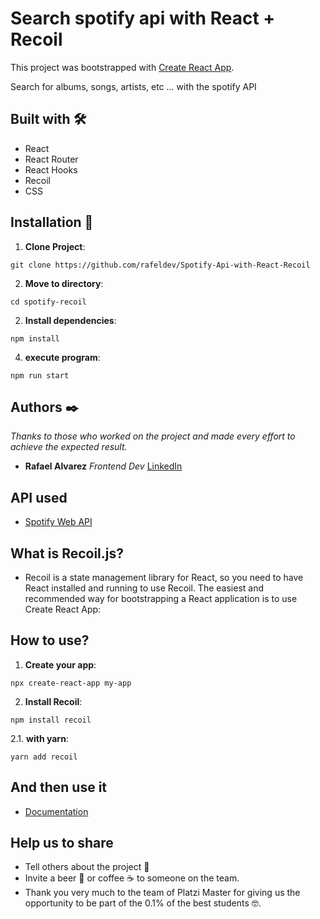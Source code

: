 # Search spotify api with React + Recoil

This project was bootstrapped with [Create React App](https://github.com/facebook/create-react-app).

Search for albums, songs, artists, etc ... with the spotify API

## Built with 🛠️

- React
- React Router
- React Hooks
- Recoil
- CSS
## Installation 🔨

1. **Clone Project**: 
```
git clone https://github.com/rafeldev/Spotify-Api-with-React-Recoil
```
2. **Move to directory**: 
```
cd spotify-recoil
```
2. **Install dependencies**: 
```
npm install
```
4. **execute program**: 
```
npm run start
```

## Authors ✒️

_Thanks to those who worked on the project and made every effort to achieve the expected result._

- **Rafael Alvarez** _Frontend Dev_ [LinkedIn](https://www.linkedin.com/in/rafedev/)

## API used

- [Spotify Web API](https://developer.spotify.com/documentation/web-api/)

## What is Recoil.js?

- Recoil is a state management library for React, so you need to have React installed and running to use Recoil. The easiest and recommended way for bootstrapping a React application is to use Create React App:

## How to use?

1. **Create your app**: 
```
npx create-react-app my-app
```

2. **Install Recoil**: 
```
npm install recoil
```
2.1. **with yarn**: 
```
yarn add recoil
```
## And then use it

- [Documentation](https://recoiljs.org/docs/introduction/getting-started)

## Help us to share

- Tell others about the project 📢
- Invite a beer 🍺 or coffee ☕ to someone on the team.
- Thank you very much to the team of Platzi Master for giving us the opportunity to be part of the 0.1% of the best students 🤓.
